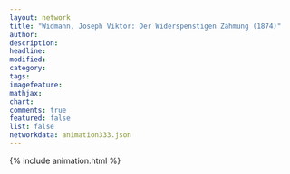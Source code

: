 ```yaml
---
layout: network
title: "Widmann, Joseph Viktor: Der Widerspenstigen Zähmung (1874)"
author:
description:
headline:
modified:
category:
tags:
imagefeature: 
mathjax: 
chart: 
comments: true
featured: false
list: false
networkdata: animation333.json
---
```

{% include animation.html %}
